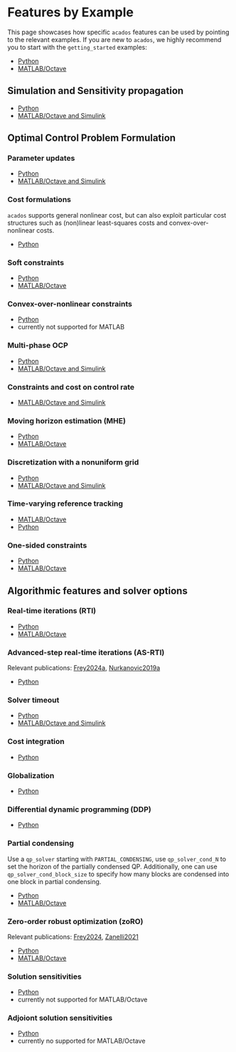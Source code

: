 # Features by Example

This page showcases how specific `acados` features can be used by pointing to the relevant examples.
If you are new to `acados`, we highly recommend you to start with the `getting_started` examples:
- [Python](https://github.com/acados/acados/blob/master/examples/acados_python/getting_started)
- [MATLAB/Octave](https://github.com/acados/acados/blob/master/examples/acados_matlab_octave/getting_started)


## Simulation and Sensitivity propagation

- [Python](https://github.com/acados/acados/blob/master/examples/acados_python/pendulum_on_cart/sim/extensive_example_sim.py)
- [MATLAB/Octave and Simulink](https://github.com/acados/acados/blob/master/examples/acados_matlab_octave/getting_started/minimal_example_sim.m)


## Optimal Control Problem Formulation

### Parameter updates
- [Python](https://github.com/acados/acados/blob/master/examples/acados_python/tests/test_parametric_nonlinear_constraint_h.py)
- [MATLAB/Octave and Simulink](https://github.com/acados/acados/blob/master/examples/acados_matlab_octave/test/param_test.m)


### Cost formulations

`acados` supports general nonlinear cost, but can also exploit particular cost structures such as (non)linear least-squares costs and convex-over-nonlinear costs.

- [Python](examples/acados_python/pendulum_on_cart/ocp/ocp_example_cost_formulations.py)


### Soft constraints
- [Python](https://github.com/acados/acados/blob/master/examples/acados_python/linear_mass_model/solve_marathos_ocp.py)
- [MATLAB/Octave](https://github.com/acados/acados/blob/master/examples/acados_matlab_octave/test/create_slacked_ocp_qp_solver_formulation.m)


### Convex-over-nonlinear constraints
- [Python](https://github.com/acados/acados/blob/master/examples/acados_python/convex_ocp_with_onesided_constraints/main_convex_onesided.py)
- currently not supported for MATLAB

### Multi-phase OCP
- [Python](https://github.com/acados/acados/blob/master/examples/acados_python/mocp_transition_example)
- [MATLAB/Octave and Simulink](https://github.com/acados/acados/blob/master/examples/acados_matlab_octave/mocp_transition_example)

### Constraints and cost on control rate
- [MATLAB/Octave and Simulink](https://github.com/acados/acados/blob/master/examples/acados_matlab_octave/control_rates/main.m)


### Moving horizon estimation (MHE)
- [Python](https://github.com/acados/acados/blob/master/examples/acados_python/pendulum_on_cart/mhe/closed_loop_mhe_ocp.py)
- [MATLAB/Octave](https://github.com/acados/acados/blob/master/examples/acados_matlab_octave/lorentz/example_mhe.m)

### Discretization with a nonuniform grid
- [Python](https://github.com/acados/acados/blob/master/examples/acados_python/furuta_pendulum/main_closed_loop.py)
- [MATLAB/Octave and Simulink](https://github.com/acados/acados/blob/master/examples/acados_matlab_octave/getting_started/extensive_example_ocp.m)

### Time-varying reference tracking
- [MATLAB/Octave](https://github.com/acados/acados/blob/master/examples/acados_matlab_octave/control_rates/main.m)
- [Python](https://github.com/acados/acados/blob/master/examples/acados_python/pendulum_on_cart/mhe/closed_loop_mhe_ocp.py)


### One-sided constraints
- [Python](https://github.com/acados/acados/blob/master/examples/acados_python/convex_ocp_with_onesided_constraints/main_convex_onesided.py)
- [MATLAB/Octave](https://github.com/acados/acados/blob/master/examples/acados_matlab_octave/linear_mpc/main.m)



## Algorithmic features and solver options

### Real-time iterations (RTI)
- [Python](https://github.com/acados/acados/blob/master/examples/acados_python/furuta_pendulum/main_closed_loop.py)
- [MATLAB/Octave](https://github.com/acados/acados/blob/master/examples/acados_matlab_octave/masses_chain_model/example_closed_loop.m)

### Advanced-step real-time iterations (AS-RTI)
Relevant publications: [Frey2024a](https://publications.syscop.de/Frey2024a.pdf), [Nurkanovic2019a](https://publications.syscop.de/Nurkanovic2019a.pdf)
- [Python](https://github.com/acados/acados/blob/master/examples/acados_python/pendulum_on_cart/as_rti)


### Solver timeout
- [Python](https://github.com/acados/acados/blob/master/examples/acados_python/furuta_pendulum/main_closed_loop.py)
- [MATLAB/Octave and Simulink](https://github.com/acados/acados/blob/master/examples/acados_matlab_octave/control_rates/main.m)


### Cost integration
- [Python](examples/acados_python/tests/test_ggn_cost_integration.py)

### Globalization
- [Python](examples/acados_python/convex_problem_globalization_needed/convex_problem_globalization_necessary.py)

### Differential dynamic programming (DDP)
- [Python](examples/acados_python/unconstrained_ocps/hour_glass_p2p_motion/hour_glass_time_optimal_p2p_motion.py)

### Partial condensing

Use a `qp_solver` starting with `PARTIAL_CONDENSING`, use `qp_solver_cond_N` to set the horizon of the partially condensed QP.
Additionally, one can use `qp_solver_cond_block_size` to specify how many blocks are condensed into one block in partial condensing.
- [Python](examples/acados_python/pendulum_on_cart/ocp/nonuniform_discretization_example.py)
- [MATLAB/Octave](https://github.com/acados/acados/blob/master/examples/acados_matlab_octave/p_global_example/set_solver_options.m)


### Zero-order robust optimization (zoRO)
Relevant publications: [Frey2024](https://publications.syscop.de/Frey2024.pdf), [Zanelli2021](https://publications.syscop.de/Zanelli2021.pdf)

- [Python](https://github.com/acados/acados/blob/master/examples/acados_python/zoRO_example)
- [MATLAB/Octave](https://github.com/acados/acados/blob/master/examples/acados_matlab_octave/pendulum_on_cart_model/zoro_example.m)


### Solution sensitivities
- [Python](examples/acados_python/chain_mass/solution_sensitivity_example.py)
- currently not supported for MATLAB/Octave

### Adjoiont solution sensitivities
- [Python](examples/acados_python/pendulum_on_cart/solution_sensitivities/forw_vs_adj_param_sens.py)
- currently no supported for MATLAB/Octave

